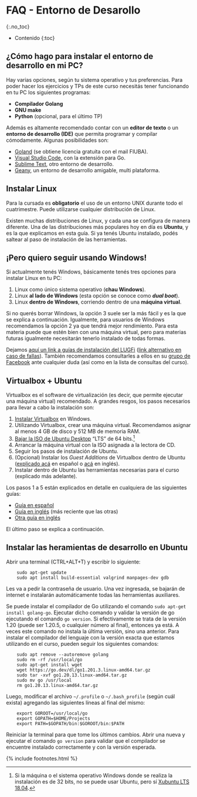 # FAQ - Entorno de Desarollo
{:.no_toc}

* Contenido
{:toc}

## ¿Cómo hago para instalar el entorno de desarrollo en mi PC?

Hay varias opciones, según tu sistema operativo y tus preferencias. Para poder hacer los ejercicios y TPs de este curso necesitás tener funcionando en tu PC los siguientes programas:

*   **Compilador Golang**
*   **GNU make**
*   **Python** (opcional, para el último TP)

Además es altamente recomendado contar con un **editor de texto** o un **entorno de desarrollo (IDE)** que permita programar y compilar cómodamente. Algunas posibilidades son:

* [Goland](https://www.jetbrains.com/go/download/) (se obtiene licencia gratuita con el mail FIUBA). 
* [Visual Studio Code](https://code.visualstudio.com/), con la extensión para Go.
* [Sublime Text](https://www.sublimetext.com/), otro entorno de desarrollo. 
* [Geany](http://www.geany.org/), un entorno de desarrollo amigable, multi plataforma.

## Instalar Linux

Para la cursada es **obligatorio** el uso de un entorno UNIX durante todo el cuatrimestre. Puede utilizarse cualquier distribución de Linux. 

Existen muchas distribuciones de Linux, y cada una se configura de manera diferente. Una de las distribuciones más populares hoy en día es **Ubuntu**, y es la que explicamos en esta guía. Si ya tenés Ubuntu instalado, podés saltear al paso de instalación de las herramientas.

## ¡Pero quiero seguir usando Windows!

Si actualmente tenés Windows, básicamente tenés tres opciones para instalar Linux en tu PC:

1.  Linux como único sistema operativo (**chau Windows**).
1.  Linux **al lado de Windows** (esta opción se conoce como **_dual boot_**).
1.  Linux **dentro de Windows**, corriendo dentro de una **máquina virtual**.

Si no querés borrar Windows, la opción 3 suele ser la más fácil y es la que se explica a continuación. Igualmente, para usuarios de Windows recomendamos la opción 2 ya que tendrá mejor rendimiento. Para esta materia puede que estén bien con una máquina virtual, pero para materias futuras igualmente necesitarán tenerlo instalado de todas formas. 

Dejamos [aquí un link a guías de instalación del LUGFi](https://cloud.disroot.org/s/Wc7oMSo4jHg9Wq9) ([link alternativo en caso de fallas](https://drive.google.com/file/d/1Nj4NdHQSJGzq5sNexKBBSN--1Qni_lYQ/view?usp=sharing)). También recomendamos consultarles a ellos en su [grupo de Facebook](https://www.facebook.com/groups/lugfi) ante cualquier duda (así como en la lista de consultas del curso).

## Virtualbox + Ubuntu

Virtualbox es el software de virtualización (es decir, que permite ejecutar una máquina virtual) recomendado. A grandes resgos, los pasos necesarios para llevar a cabo la instalación son:

1.  [Instalar Virtualbox](http://www.virtualbox.org/wiki/Downloads) en Windows.
1.  Utilizando Virtualbox, crear una máquina virtual. Recomendamos asignar al menos 4 GB de disco y 512 MB de memoria RAM.
1.  [Bajar la ISO de Ubuntu Desktop](https://ubuntu.com/download/desktop) “LTS” de 64 bits.[^no32]
1.  Arrancar la máquina virtual con la ISO asignada a la lectora de CD.
1.  Seguir los pasos de instalación de Ubuntu.
1.  (Opcional) Instalar los _Guest Additions_ de Virtualbox dentro de Ubuntu ([explicado acá](http://reciclado100.blogspot.com.ar/2009/02/como-instalar-guest-additions.html) en español o [acá](http://helpdeskgeek.com/linux-tips/install-virtualbox-guest-additions-in-ubuntu/) en inglés).
1.  Instalar dentro de Ubuntu las herramientas necesarias para el curso (explicado más adelante).

Los pasos 1 a 5 están explicados en detalle en cualquiera de las siguientes guías:

*   [Guía en español](http://www.arturogoga.com/2008/02/19/linux-en-windows-con-virtual-box-ubuntu/)
*   [Guía en inglés](http://www.psychocats.net/ubuntu/virtualbox) (más reciente que las otras)
*   [Otra guía en inglés](http://aruljohn.com/info/virtualbox/)

El último paso se explica a continuación.

[^no32]: Si la máquina o el sistema operativo Windows donde se realiza la instalación es de 32 bits, no se puede usar Ubuntu, pero sí [Xubuntu LTS 18.04](https://xubuntu.org/download/).

## Instalar las heramientas de desarrollo en Ubuntu

Abrir una terminal (CTRL+ALT+T) y escribir lo siguiente:

```
	sudo apt-get update
	sudo apt install build-essential valgrind manpages-dev gdb
```
Les va a pedir la contraseña de usuario. Una vez ingresada, se bajarán de internet e instalarán automáticamente todas las herramientas auxiliares.

Se puede instalar el compilador de Go utilizando el comando `sudo apt-get install golang-go`. Ejecutar dicho comando y validar la versión de go ejecutando el comando `go version`. Si efectivamente se trata de la versión 1.20 (puede ser 1.20.5, o cualquier número al final), entonces ya está. A veces este comando no instala la última versión, sino una anterior. 
Para instalar el compilador del lenguaje con la versión exacta que estamos utilizando en el curso, pueden seguir los siguientes comandos: 
```
	sudo apt remove --autoremove golang
	sudo rm -rf /usr/local/go
	sudo apt-get install wget
	wget https://go.dev/dl/go1.201.3.linux-amd64.tar.gz
	sudo tar -xvf go1.20.13.linux-amd64.tar.gz
	sudo mv go /usr/local
	rm go1.20.13.linux-amd64.tar.gz
```

Luego, modificar el archivo `~/.profile` o `~/.bash_profile` (según cuál exista) agregando las siguientes líneas al final del mismo:
```
	export GOROOT=/usr/local/go
	export GOPATH=$HOME/Projects
	export PATH=$GOPATH/bin:$GOROOT/bin:$PATH 
```

Reiniciar la terminal para que tome los últimos cambios. Abrir una nueva y ejecutar el comando `go version` para validar que el compilador se encuentre instalado correctamente y con la versión esperada. 


{% include footnotes.html %}
